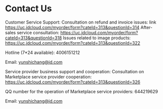 # Contact Us

Customer Service Support: 
Consultation on refund and invoice issues: link https://uc.jdcloud.com/myorder/form?cateId=313&questionId=314
After-sales service consultation: https://uc.jdcloud.com/myorder/form?cateId=313&questionId=318
Issues related to image products: https://uc.jdcloud.com/myorder/form?cateId=313&questionId=322 

Hotline (7*24 available): 4006151212

Email: yunshichang@jd.com




Service provider business support and cooperation:
Consultation on Marketplace service provider cooperation: https://uc.jdcloud.com/myorder/form?cateId=313&questionId=326

QQ number for the operation of Marketplace service providers: 644219629 

Email: yunshichang@jd.com

